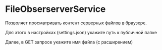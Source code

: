 # FileObserserverService

Позволяет просматривать контент серверных файлов в браузере.

Для этого в настройках (settings.json) укажите путь к публичной папке

Далее, в GET запросе укажите имя файла (с расширением)
